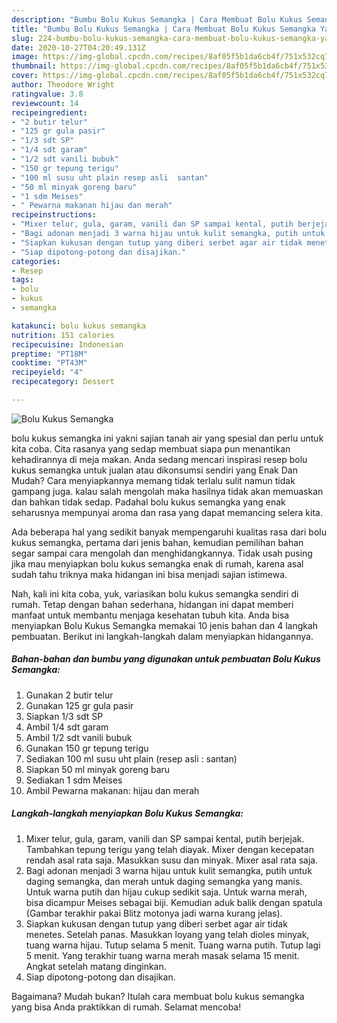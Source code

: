 ```yaml
---
description: "Bumbu Bolu Kukus Semangka | Cara Membuat Bolu Kukus Semangka Yang Mudah Dan Praktis"
title: "Bumbu Bolu Kukus Semangka | Cara Membuat Bolu Kukus Semangka Yang Mudah Dan Praktis"
slug: 224-bumbu-bolu-kukus-semangka-cara-membuat-bolu-kukus-semangka-yang-mudah-dan-praktis
date: 2020-10-27T04:20:49.131Z
image: https://img-global.cpcdn.com/recipes/8af05f5b1da6cb4f/751x532cq70/bolu-kukus-semangka-foto-resep-utama.jpg
thumbnail: https://img-global.cpcdn.com/recipes/8af05f5b1da6cb4f/751x532cq70/bolu-kukus-semangka-foto-resep-utama.jpg
cover: https://img-global.cpcdn.com/recipes/8af05f5b1da6cb4f/751x532cq70/bolu-kukus-semangka-foto-resep-utama.jpg
author: Theodore Wright
ratingvalue: 3.8
reviewcount: 14
recipeingredient:
- "2 butir telur"
- "125 gr gula pasir"
- "1/3 sdt SP"
- "1/4 sdt garam"
- "1/2 sdt vanili bubuk"
- "150 gr tepung terigu"
- "100 ml susu uht plain resep asli  santan"
- "50 ml minyak goreng baru"
- "1 sdm Meises"
- " Pewarna makanan hijau dan merah"
recipeinstructions:
- "Mixer telur, gula, garam, vanili dan SP sampai kental, putih berjejak. Tambahkan tepung terigu yang telah diayak. Mixer dengan kecepatan rendah asal rata saja. Masukkan susu dan minyak. Mixer asal rata saja."
- "Bagi adonan menjadi 3 warna hijau untuk kulit semangka, putih untuk daging semangka, dan merah untuk daging semangka yang manis. Untuk warna putih dan hijau cukup sedikit saja. Untuk warna merah, bisa dicampur Meises sebagai biji. Kemudian aduk balik dengan spatula (Gambar terakhir pakai Blitz motonya jadi warna kurang jelas)."
- "Siapkan kukusan dengan tutup yang diberi serbet agar air tidak menetes. Setelah panas. Masukkan loyang yang telah dioles minyak, tuang warna hijau. Tutup selama 5 menit. Tuang warna putih. Tutup lagi 5 menit. Yang terakhir tuang warna merah masak selama 15 menit. Angkat setelah matang dinginkan."
- "Siap dipotong-potong dan disajikan."
categories:
- Resep
tags:
- bolu
- kukus
- semangka

katakunci: bolu kukus semangka 
nutrition: 151 calories
recipecuisine: Indonesian
preptime: "PT18M"
cooktime: "PT43M"
recipeyield: "4"
recipecategory: Dessert

---
```



![Bolu Kukus Semangka](https://img-global.cpcdn.com/recipes/8af05f5b1da6cb4f/751x532cq70/bolu-kukus-semangka-foto-resep-utama.jpg)


bolu kukus semangka ini yakni sajian tanah air yang spesial dan perlu untuk kita coba. Cita rasanya yang sedap membuat siapa pun menantikan kehadirannya di meja makan.
Anda sedang mencari inspirasi resep bolu kukus semangka untuk jualan atau dikonsumsi sendiri yang Enak Dan Mudah? Cara menyiapkannya memang tidak terlalu sulit namun tidak gampang juga. kalau salah mengolah maka hasilnya tidak akan memuaskan dan bahkan tidak sedap. Padahal bolu kukus semangka yang enak seharusnya mempunyai aroma dan rasa yang dapat memancing selera kita.



Ada beberapa hal yang sedikit banyak mempengaruhi kualitas rasa dari bolu kukus semangka, pertama dari jenis bahan, kemudian pemilihan bahan segar sampai cara mengolah dan menghidangkannya. Tidak usah pusing jika mau menyiapkan bolu kukus semangka enak di rumah, karena asal sudah tahu triknya maka hidangan ini bisa menjadi sajian istimewa.


Nah, kali ini kita coba, yuk, variasikan bolu kukus semangka sendiri di rumah. Tetap dengan bahan sederhana, hidangan ini dapat memberi manfaat untuk membantu menjaga kesehatan tubuh kita. Anda bisa menyiapkan Bolu Kukus Semangka memakai 10 jenis bahan dan 4 langkah pembuatan. Berikut ini langkah-langkah dalam menyiapkan hidangannya.

<!--inarticleads1-->

##### Bahan-bahan dan bumbu yang digunakan untuk pembuatan Bolu Kukus Semangka:

1. Gunakan 2 butir telur
1. Gunakan 125 gr gula pasir
1. Siapkan 1/3 sdt SP
1. Ambil 1/4 sdt garam
1. Ambil 1/2 sdt vanili bubuk
1. Gunakan 150 gr tepung terigu
1. Sediakan 100 ml susu uht plain (resep asli : santan)
1. Siapkan 50 ml minyak goreng baru
1. Sediakan 1 sdm Meises
1. Ambil  Pewarna makanan: hijau dan merah




<!--inarticleads2-->

##### Langkah-langkah menyiapkan Bolu Kukus Semangka:

1. Mixer telur, gula, garam, vanili dan SP sampai kental, putih berjejak. Tambahkan tepung terigu yang telah diayak. Mixer dengan kecepatan rendah asal rata saja. Masukkan susu dan minyak. Mixer asal rata saja.
1. Bagi adonan menjadi 3 warna hijau untuk kulit semangka, putih untuk daging semangka, dan merah untuk daging semangka yang manis. Untuk warna putih dan hijau cukup sedikit saja. Untuk warna merah, bisa dicampur Meises sebagai biji. Kemudian aduk balik dengan spatula (Gambar terakhir pakai Blitz motonya jadi warna kurang jelas).
1. Siapkan kukusan dengan tutup yang diberi serbet agar air tidak menetes. Setelah panas. Masukkan loyang yang telah dioles minyak, tuang warna hijau. Tutup selama 5 menit. Tuang warna putih. Tutup lagi 5 menit. Yang terakhir tuang warna merah masak selama 15 menit. Angkat setelah matang dinginkan.
1. Siap dipotong-potong dan disajikan.




Bagaimana? Mudah bukan? Itulah cara membuat bolu kukus semangka yang bisa Anda praktikkan di rumah. Selamat mencoba!
